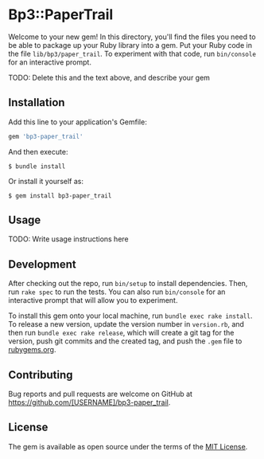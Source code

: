 # Bp3::PaperTrail

Welcome to your new gem! In this directory, you'll find the files you need to be able to package up your Ruby library into a gem. Put your Ruby code in the file `lib/bp3/paper_trail`. To experiment with that code, run `bin/console` for an interactive prompt.

TODO: Delete this and the text above, and describe your gem

## Installation

Add this line to your application's Gemfile:

```ruby
gem 'bp3-paper_trail'
```

And then execute:

    $ bundle install

Or install it yourself as:

    $ gem install bp3-paper_trail

## Usage

TODO: Write usage instructions here

## Development

After checking out the repo, run `bin/setup` to install dependencies. Then, run `rake spec` to run the tests. You can also run `bin/console` for an interactive prompt that will allow you to experiment.

To install this gem onto your local machine, run `bundle exec rake install`. To release a new version, update the version number in `version.rb`, and then run `bundle exec rake release`, which will create a git tag for the version, push git commits and the created tag, and push the `.gem` file to [rubygems.org](https://rubygems.org).

## Contributing

Bug reports and pull requests are welcome on GitHub at https://github.com/[USERNAME]/bp3-paper_trail.

## License

The gem is available as open source under the terms of the [MIT License](https://opensource.org/licenses/MIT).
